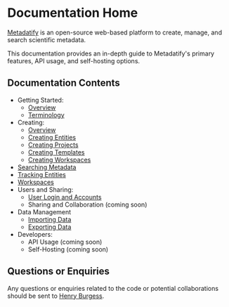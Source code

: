 # Documentation Home

[Metadatify](https://metadatify.com) is an open-source web-based platform to create, manage, and search scientific metadata.

This documentation provides an in-depth guide to Metadatify's primary features, API usage, and self-hosting options.

## Documentation Contents

- Getting Started:
  - [Overview](Getting-Started)
  - [Terminology](Terminology)
- Creating:
  - [Overview](../creating/Creating)
  - [Creating Entities](../creating/Creating-Entities)
  - [Creating Projects](../creating/Creating-Projects)
  - [Creating Templates](../creating/Creating-Templates)
  - [Creating Workspaces](../creating/Creating-Workspaces)
- [Searching Metadata](Searching)
- [Tracking Entities](Tracking)
- [Workspaces](Workspaces)
- Users and Sharing:
  - [User Login and Accounts](Accounts)
  - Sharing and Collaboration (coming soon)
- Data Management
  - [Importing Data](../data_management/Importing-Data)
  - [Exporting Data](../data_management/Exporting-Data)
- Developers:
  - API Usage (coming soon)
  - Self-Hosting (coming soon)

## Questions or Enquiries

Any questions or enquiries related to the code or potential collaborations should be sent to [Henry Burgess](mailto:henry.burgess@wustl.edu).
